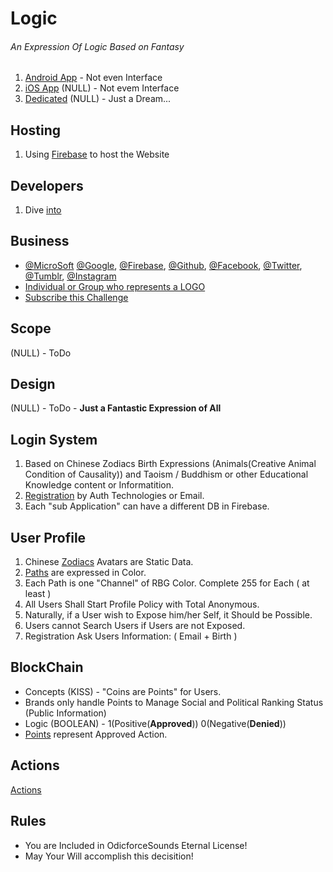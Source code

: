 # Logic

###### An Expression Of Logic Based on Fantasy

1. [Android App](./App/Devices/Android.md) - Not even Interface
2. [iOS App](./App/Devices/iOS.md) (NULL) - Not evem Interface
3. [Dedicated]() (NULL) - Just a Dream...

## Hosting

1. Using [Firebase](https://github.com/firebase) to host the Website

## Developers

1. Dive [into](./Github/Developers.md)

## Business

- [@MicroSoft](https://github.com/Microsoft) [@Google](https://github.com/google), [@Firebase](https://github.com/firebase), [@Github](https://github.com/), [@Facebook](https://github.com/facebook), [@Twitter](https://github.com/twitter), [@Tumblr](https://github.com/tumblr), [@Instagram](https://github.com/Instagram)
- [Individual or Group who represents a LOGO](https://www.odicforcesounds.com/#/license)
- [Subscribe this Challenge](./Business/Subscriptions.md)

## Scope

(NULL) - ToDo

## Design

(NULL) - ToDo - **Just a Fantastic Expression of All**

## Login System

1. Based on Chinese Zodiacs Birth Expressions (Animals(Creative Animal Condition of Causality)) and Taoism / Buddhism or other Educational Knowledge content or Informatition.
2. [Registration](./Challenge/Play/Registration.md) by Auth Technologies or Email.
3. Each "sub Application" can have a different DB in Firebase.

## User Profile

1. Chinese [Zodiacs](./../../../Yang/0/Fantasy/Zodiac/Zodiacs.md) Avatars are Static Data.
2. [Paths](./Challenge/Play/Paths.md) are expressed in Color.
3. Each Path is one "Channel" of RBG Color. Complete 255 for Each ( at least )
4. All Users Shall Start Profile Policy with Total Anonymous.
5. Naturally, if a User wish to Expose him/her Self, it Should be Possible.
6. Users cannot Search Users if Users are not Exposed.
7. Registration Ask Users Information: ( Email + Birth )

## BlockChain

- Concepts (KISS) - "Coins are Points" for Users.
- Brands only handle Points to Manage Social and Political Ranking Status (Public Information)
- Logic (BOOLEAN) - 1(Positive(**Approved**)) 0(Negative(**Denied**))
- [Points](./Challenge/Play/Points.md) represent Approved Action.

## Actions

[Actions](./Challenge/Play/Actions.md)

## Rules

- You are Included in OdicforceSounds Eternal License!
- May Your Will accomplish this decisition!